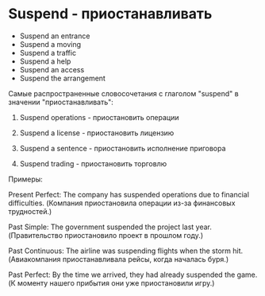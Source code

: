 # Suspend - приостанавливать




- Suspend an entrance
- Suspend a moving
- Suspend a traffic
- Suspend a help
- Suspend an access
- Suspend the arrangement

Самые распространенные словосочетания с глаголом "suspend" в значении "приостанавливать":

1. Suspend operations - приостановить операции

2. Suspend a license - приостановить лицензию

3. Suspend a sentence - приостановить исполнение приговора

4. Suspend trading - приостановить торговлю

Примеры:

Present Perfect: The company has suspended operations due to financial difficulties. (Компания приостановила операции из-за финансовых трудностей.)

Past Simple: The government suspended the project last year. (Правительство приостановило проект в прошлом году.)

Past Continuous: The airline was suspending flights when the storm hit. (Авиакомпания приостанавливала рейсы, когда началась буря.)

Past Perfect: By the time we arrived, they had already suspended the game. (К моменту нашего прибытия они уже приостановили игру.)